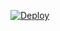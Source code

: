
[![Deploy](https://www.herokucdn.com/deploy/button.png)](https://dashboard.heroku.com/new?template=git@github.com:happyday0711/tyu67)

